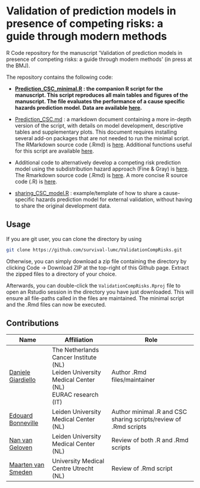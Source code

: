 # Validation of prediction models in presence of competing risks: a guide through modern methods

R Code repository for the manuscript 'Validation of prediction models in presence of competing risks: a guide through modern methods' (in press at the BMJ).

The repository contains the following code:


+ **[Prediction_CSC_minimal.R](Prediction_CSC_minimal.R) : the companion R script for the manuscript. This script reproduces all main tables and figures of the manuscript. The file evaluates the performance of a cause specific hazards prediction model. Data are available [here](https://github.com/survival-lumc/ValidationCompRisks/tree/main/Data).**

+ [Prediction_CSC.md](Prediction_CSC.md) : a markdown document containing a more in-depth version of the script, with details on model development, descriptive tables and supplementary plots. This document requires installing several add-on packages that are not needed to run the minimal script. The RMarkdown source code (.Rmd) is [here](https://github.com/survival-lumc/ValidationCompRisks/blob/main/Prediction_CSC.Rmd). Additional functions useful for this script are available [here](https://github.com/survival-lumc/ValidationCompRisks/tree/main/R). 


+	Additional code to alternatively develop a competing risk prediction model using the subdistribution hazard approach (Fine & Gray) is [here](https://github.com/survival-lumc/ValidationCompRisks/blob/main/Development_SDH.md). The Rmarkdown source code (.Rmd) is [here](https://github.com/survival-lumc/ValidationCompRisks/blob/main/Development_SDH.Rmd). A more concise R source code (.R) is [here](https://github.com/survival-lumc/ValidationCompRisks/blob/main/Development_SDH_minimal.R).

+ [sharing_CSC_model.R](sharing_CSC_model.R) : example/template of how to share a cause-specific hazards prediction model for external validation, without having to share the original development data.


## Usage

If you are git user, you can clone the directory by using

```bash
git clone https://github.com/survival-lumc/ValidationCompRisks.git
```

Otherwise, you can simply download a zip file containing the directory by clicking Code -> Download ZIP at the top-right of this Github page. Extract the zipped files to a directory of your choice.

Afterwards, you can double-click the `ValidationCompRisks.Rproj` file to open an Rstudio session in the directory you have just downloaded. This will ensure all file-paths called in the files are maintained. The minimal script and the .Rmd files can now be executed.

## Contributions

| Name                                                         | Affiliation                           | Role                                            |
| ------------------------------------------------------------ | ------------------------------------- | ----------------------------------------------- |
| [Daniele Giardiello](https://github.com/danielegiardiello/)  | The Netherlands Cancer Institute (NL) <br /> Leiden University Medical Center (NL) <br /> EURAC research (IT) | Author .Rmd files/maintainer                    |
| [Edouard Bonneville](https://www.lumc.nl/org/bds/medewerkers/1968807) | Leiden University Medical Center (NL) | Author minimal .R and CSC sharing scripts/review of .Rmd scripts |
| [Nan van Geloven](https://www.lumc.nl/org/bds/medewerkers/1216536?setlanguage=English&setcountry=en) | Leiden University Medical Center (NL) | Review of both .R and .Rmd scripts              |
| [Maarten van Smeden](https://www.umcutrecht.nl/en/research/researchers/van-smeden-maarten-m) | University Medical Centre Utrecht (NL) |Review of .Rmd script     |

